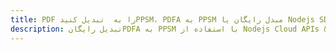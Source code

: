 ---title: PDF را به  تبدیل کنیدPPSM، PDFA به PPSM مبدل رایگان یا Nodejs SDKdescription: تبدیل رایگانPDFA به PPSM با استفاده از Nodejs Cloud APIs & SDK همچنین اسناد PDF را در Cloud ایجاد، ویرایش و رندر کنید.---